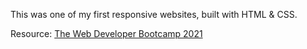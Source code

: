 This was one of my first responsive websites, built with HTML & CSS. 

Resource: [The Web Developer Bootcamp 2021](https://www.udemy.com/course/the-web-developer-bootcamp/)